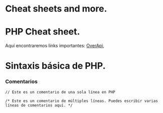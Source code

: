 # Cheat sheets and more. 

# PHP Cheat sheet.

Aquí encontraremos links importantes: [OverApi](https://overapi.com/php), <br>

# Sintaxis básica de PHP.

### Comentarios
`// Este es un comentario de una sola línea en PHP`

`/*
   Este es un comentario de múltiples líneas.
   Puedes escribir varias líneas de comentarios aquí.
*/`
